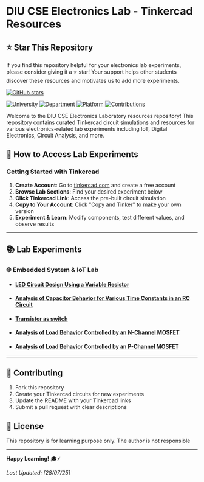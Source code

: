 # DIU CSE Electronics Lab - Tinkercad Resources

## ⭐ Star This Repository

If you find this repository helpful for your electronics lab experiments, please consider giving it a ⭐ star! Your support helps other students discover these resources and motivates us to add more experiments.

[![GitHub stars](https://img.shields.io/github/stars/abdulazizzisan/DIU-IoT-DE-experiments?style=social)](https://github.com/abdulazizzisan/DIU-IoT-DE-experiments/stargazers)

[![University](https://img.shields.io/badge/University-DIU-blue.svg)](https://daffodilvarsity.edu.bd/)
[![Department](https://img.shields.io/badge/Department-CSE-green.svg)](https://daffodilvarsity.edu.bd/department/cse/program/bsc-in-cse)
[![Platform](https://img.shields.io/badge/Platform-Tinkercad-red.svg)](https://www.tinkercad.com/)
[![Contributions](https://img.shields.io/badge/Contributions-Welcome-brightgreen.svg)](#contributing)

Welcome to the DIU CSE Electronics Laboratory resources repository! This repository contains curated Tinkercad circuit simulations and resources for various electronics-related lab experiments including IoT, Digital Electronics, Circuit Analysis, and more.

## 🔧 How to Access Lab Experiments

### Getting Started with Tinkercad

1. **Create Account**: Go to [tinkercad.com](https://www.tinkercad.com) and create a free account
2. **Browse Lab Sections**: Find your desired experiment below
3. **Click Tinkercad Link**: Access the pre-built circuit simulation
4. **Copy to Your Account**: Click "Copy and Tinker" to make your own version
5. **Experiment & Learn**: Modify components, test different values, and observe results

---

## 📚 Lab Experiments

### 🌐 Embedded System & IoT Lab

- #### [LED Circuit Design Using a Variable Resistor](https://www.tinkercad.com/things/hEaKEa0ghdr-led-with-variable-resistor?sharecode=EU0LbhBPXz2QUVoYbeXKwAg90QG0z6fFUDN2a6BylrA)
- #### [Analysis of Capacitor Behavior for Various Time Constants in an RC Circuit](https://www.tinkercad.com/things/5206g5O6iK4-capacitor-behavior-with-rc-circuit?sharecode=uYaU2EGumDg4RNTzpaelCtol3HCuHnSh_mddDlQMctI)
- #### [Transistor as switch](https://www.tinkercad.com/things/8KN0n0cxftt-n-channel-transistor-as-switch?sharecode=tfe533MUeM0bBLwtbG5RAb747K2VQjyRnt5vYeOPH_s)
- #### [Analysis of Load Behavior Controlled by an N-Channel MOSFET](https://www.tinkercad.com/things/hTqijjoJU0K-n-mosfet-as-switch?sharecode=YzfLQSAA3z7qSTPBRhS-kLkCp-ZdUlZ3v1_nnSZ4E20)
- #### [Analysis of Load Behavior Controlled by an P-Channel MOSFET](https://www.tinkercad.com/things/fFuVKqbFJTs-p-mosfet-as-switch?sharecode=vQUHp9aJeXuvrH0q3N2pkAyKyUuIoHQauixWr00QaXQ)

---

## 🤝 Contributing

1. Fork this repository
2. Create your Tinkercad circuits for new experiments
3. Update the README with your Tinkercad links
4. Submit a pull request with clear descriptions

## 📝 License
This repository is for learning purpose only. The author is not responsible

---

**Happy Learning!** 🎓⚡

_Last Updated: [28/07/25]_
